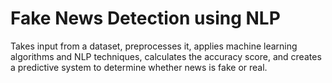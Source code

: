 # Fake News Detection using NLP
Takes input from a dataset, preprocesses it, applies machine learning algorithms and NLP techniques,
calculates the accuracy score, and creates a predictive system to determine whether news is fake or real.
